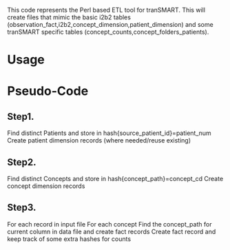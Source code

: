 This code represents the Perl based ETL tool for tranSMART. This will create files that mimic the basic i2b2 tables (observation_fact,i2b2,concept_dimension,patient_dimension) and some tranSMART specific tables (concept_counts,concept_folders_patients).

<h1>Usage</h1>

<h1>Pseudo-Code</h1>

<h2>Step1.</h2>
Find distinct Patients and store in hash{source_patient_id}=patient_num
Create patient dimension records (where needed/reuse existing)
 
<h2>Step2.</h2>
Find distinct Concepts and store in hash{concept_path}=concept_cd
Create concept dimension records
 
<h2>Step3.</h2>
For each record in input file
For each concept
Find the concept_path for current column in data file and create fact records
Create fact record and keep track of some extra hashes for counts
